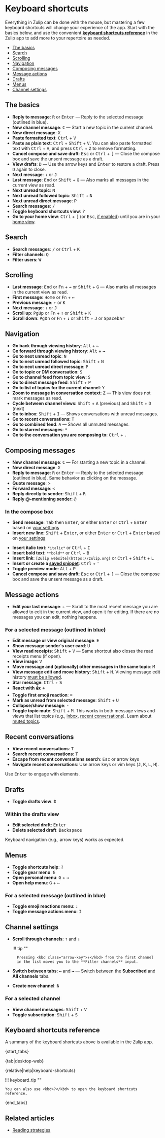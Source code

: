 # Keyboard shortcuts

Everything in Zulip can be done with the mouse, but mastering a few keyboard
shortcuts will change your experience of the app. Start with the basics below,
and use the convenient [**keyboard shortcuts reference**](#keyboard-shortcuts-reference)
in the Zulip app to add more to your repertoire as needed.

* [The basics](#the-basics)
* [Search](#search)
* [Scrolling](#scrolling)
* [Navigation](#navigation)
* [Composing messages](#composing-messages)
* [Message actions](#message-actions)
* [Drafts](#drafts)
* [Menus](#menus)
* [Channel settings](#channel-settings)

## The basics

* **Reply to message**: <kbd>R</kbd> or <kbd>Enter</kbd> — Reply to the
  selected message (outlined in blue).
* **New channel message**: <kbd>C</kbd> — Start a new topic in the current
  channel.
* **New direct message**: <kbd>X</kbd>
* **Paste formatted text**: <kbd>Ctrl</kbd> + <kbd>V</kbd>
* **Paste as plain text**: <kbd data-mac-following-key="⌥">Ctrl</kbd> +
  <kbd>Shift</kbd> + <kbd>V</kbd>. You can also paste formatted text with
  <kbd>Ctrl</kbd> + <kbd>V</kbd>, and press <kbd>Ctrl</kbd> + <kbd>Z</kbd> to
  remove formatting.
* **Cancel compose and save draft**: <kbd>Esc</kbd> or
  <kbd data-mac-key="Ctrl">Ctrl</kbd> + <kbd>[</kbd> — Close the compose box
  and save the unsent message as a draft.
* **View drafts**: <kbd>D</kbd> — Use the arrow keys and <kbd>Enter</kbd>
  to restore a draft. Press <kbd>D</kbd> again to close.
* **Next message**: <kbd class="arrow-key">↓</kbd> or <kbd>J</kbd>
* **Last message**: <kbd>End</kbd> or <kbd>Shift</kbd> + <kbd>G</kbd> —
  Also marks all messages in the current view as read.
* **Next unread topic**: <kbd>N</kbd>
* **Next unread followed topic**: <kbd>Shift</kbd> + <kbd>N</kbd>
* **Next unread direct message**: <kbd>P</kbd>
* **Search messages**: <kbd>/</kbd>
* **Toggle keyboard shortcuts view**: <kbd>?</kbd>
* **Go to your home view**: <kbd data-mac-key="Ctrl">Ctrl</kbd> + <kbd>[</kbd>
  (or <kbd>Esc</kbd>, [if enabled][disable-escape])
  until you are in your [home view](/help/configure-home-view).

[disable-escape]: /help/configure-home-view#configure-whether-esc-navigates-to-the-home-view
## Search

* **Search messages**: <kbd>/</kbd> or <kbd>Ctrl</kbd> + <kbd>K</kbd>
* **Filter channels**: <kbd>Q</kbd>
* **Filter users**: <kbd>W</kbd>

## Scrolling

* **Last message**: <kbd>End</kbd> or <kbd>Fn</kbd> + <kbd class="arrow-key">→</kbd>
  or <kbd>Shift</kbd> + <kbd>G</kbd> — Also marks all messages in the current view
  as read.
* **First message**: <kbd>Home</kbd> or <kbd>Fn</kbd> + <kbd class="arrow-key">←</kbd>
* **Previous message**: <kbd class="arrow-key">↑</kbd> or <kbd>K</kbd>
* **Next message**: <kbd class="arrow-key">↓</kbd> or <kbd>J</kbd>
* **Scroll up**: <kbd>PgUp</kbd> or <kbd>Fn</kbd> + <kbd class="arrow-key">↑</kbd>
  or <kbd>Shift</kbd> + <kbd>K</kbd>
* **Scroll down**: <kbd>PgDn</kbd> or <kbd>Fn</kbd> + <kbd class="arrow-key">↓</kbd>
  or <kbd>Shift</kbd> + <kbd>J</kbd> or <kbd>Spacebar</kbd>

## Navigation

* **Go back through viewing history**: <kbd data-mac-key="⌘">Alt</kbd> +
  <kbd class="arrow-key">←</kbd>
* **Go forward through viewing history**: <kbd data-mac-key="⌘">Alt</kbd> +
  <kbd class="arrow-key">→</kbd>
* **Go to next unread topic**: <kbd>N</kbd>
* **Go to next unread followed topic**: <kbd>Shift</kbd> + <kbd>N</kbd>
* **Go to next unread direct message**: <kbd>P</kbd>
* **Go to topic or DM conversation**: <kbd>S</kbd>
* **Go to channel feed from topic view**: <kbd>S</kbd>
* **Go to direct message feed**: <kbd>Shift</kbd> + <kbd>P</kbd>
* **Go to list of topics for the current channel**: <kbd>Y</kbd>
* **Zoom to message in conversation context**: <kbd>Z</kbd> — This view does not mark messages as read.
* **Cycle between channel views**: <kbd>Shift</kbd> + <kbd>A</kbd>
  (previous) and <kbd>Shift</kbd> + <kbd>D</kbd> (next)
* **Go to inbox**: <kbd>Shift</kbd> + <kbd>I</kbd> — Shows conversations with unread messages.
* **Go to recent conversations**: <kbd>T</kbd>
* **Go to combined feed**: <kbd>A</kbd> — Shows all unmuted messages.
* **Go to starred messages**: <kbd>*</kbd>
* **Go to the conversation you are composing to**: <kbd>Ctrl</kbd> + <kbd>.</kbd>

## Composing messages

* **New channel message**: <kbd>C</kbd> — For starting a new topic in a
  channel.
* **New direct message**: <kbd>X</kbd>
* **Reply to message**: <kbd>R</kbd> or <kbd>Enter</kbd> — Reply to the
  selected message (outlined in blue). Same behavior as clicking on the
  message.
* **Quote message**: <kbd>&gt;</kbd>
* **Forward message**: <kbd>&lt;</kbd>
* **Reply directly to sender**: <kbd>Shift</kbd> + <kbd>R</kbd>
* **Reply @-mentioning sender**: <kbd>@</kbd>

### In the compose box

* **Send message**: <kbd>Tab</kbd> then <kbd>Enter</kbd>, or either
  <kbd>Enter</kbd> or <kbd>Ctrl</kbd> + <kbd>Enter</kbd> based on
  [your settings][toggle-enter-to-send]
* **Insert new line**: <kbd>Shift</kbd> + <kbd>Enter</kbd>, or either
  <kbd>Enter</kbd> or <kbd>Ctrl</kbd> + <kbd>Enter</kbd> based on
  [your settings][toggle-enter-to-send]

[toggle-enter-to-send]: /help/configure-send-message-keys

* **Insert italic text**: `*italic*` or <kbd>Ctrl</kbd> + <kbd>I</kbd>
* **Insert bold text**: `**bold**` or <kbd>Ctrl</kbd> + <kbd>B</kbd>
* **Insert link**: `[Zulip website](https://zulip.org)` or <kbd>Ctrl</kbd> +
  <kbd>Shift</kbd> + <kbd>L</kbd>
* **Insert or create a [saved snippet](/help/saved-snippets)**:
  <kbd>Ctrl</kbd> + <kbd>'</kbd>
* **Toggle preview mode**: <kbd>Alt</kbd> + <kbd>P</kbd>
* **Cancel compose and save draft**: <kbd>Esc</kbd> or
  <kbd data-mac-key="Ctrl">Ctrl</kbd> + <kbd>[</kbd> — Close the compose box
  and save the unsent message as a draft.

## Message actions

* **Edit your last message**: <kbd class="arrow-key">←</kbd> — Scroll to the
  most recent message you are allowed to edit in the current view, and open it
  for editing. If there are no messages you can edit, nothing happens.

### For a selected message (outlined in blue)

* **Edit message or view original message**: <kbd>E</kbd>
* **Show message sender's user card**: <kbd>U</kbd>
* **View read receipts**: <kbd>Shift</kbd> + <kbd>V</kbd> — Same shortcut
  also closes the read receipts menu (if open).
* **View image**: <kbd>V</kbd>
* **Move message and (optionally) other messages in the same topic**: <kbd>M</kbd>
* **View message edit and move history**: <kbd>Shift</kbd> +
  <kbd>H</kbd>. Viewing message edit history [must be
  allowed](/help/restrict-message-edit-history-access).
* **Star message**: <kbd>Ctrl</kbd> + <kbd>S</kbd>
* **React with 👍**: <kbd>+</kbd>
* **Toggle first emoji reaction**: <kbd>=</kbd>
* **Mark as unread from selected message**: <kbd>Shift</kbd> + <kbd>U</kbd>
* **Collapse/show message**: <kbd>-</kbd>
* **Toggle topic mute**: <kbd>Shift</kbd> + <kbd>M</kbd>. This works in both
  message views and views that list topics (e.g., [inbox](/help/inbox), [recent
  conversations](/help/recent-conversations)). Learn about [muted
  topics](/help/mute-a-topic).

## Recent conversations

* **View recent conversations**: <kbd>T</kbd>
* **Search recent conversations**: <kbd>T</kbd>
* **Escape from recent conversations search**: <kbd>Esc</kbd> or arrow keys
* **Navigate recent conversations**: Use arrow keys or vim keys
  (<kbd>J</kbd>, <kbd>K</kbd>, <kbd>L</kbd>, <kbd>H</kbd>).

Use <kbd>Enter</kbd> to engage with elements.

## Drafts

* **Toggle drafts view**: <kbd>D</kbd>

### Within the drafts view

* **Edit selected draft**: <kbd>Enter</kbd>
* **Delete selected draft**: <kbd>Backspace</kbd>

Keyboard navigation (e.g., arrow keys) works as expected.

## Menus

* **Toggle shortcuts help**: <kbd>?</kbd>
* **Toggle gear menu**: <kbd>G</kbd>
* **Open personal menu**: <kbd>G</kbd> + <kbd class="arrow-key">→</kbd>
* **Open help menu**: <kbd>G</kbd> + <kbd class="arrow-key">←</kbd>

### For a selected message (outlined in blue)

* **Toggle emoji reactions menu**: <kbd>:</kbd>
* **Toggle message actions menu**: <kbd>I</kbd>

## Channel settings

* **Scroll through channels**: <kbd class="arrow-key">↑</kbd> and
  <kbd class="arrow-key">↓</kbd>

    !!! tip ""

        Pressing <kbd class="arrow-key">↑</kbd> from the first channel
        in the list moves you to the **Filter channels** input.
* **Switch between tabs**: <kbd class="arrow-key">←</kbd> and
  <kbd class="arrow-key">→</kbd> — Switch between the **Subscribed**
  and **All channels** tabs.
* **Create new channel**: <kbd>N</kbd>

### For a selected channel

* **View channel messages**: <kbd>Shift</kbd> + <kbd>V</kbd>
* **Toggle subscription**: <kbd>Shift</kbd> + <kbd>S</kbd>


## Keyboard shortcuts reference

A summary of the keyboard shortcuts above is available in the Zulip app.

{start_tabs}

{tab|desktop-web}

{relative|help|keyboard-shortcuts}

!!! keyboard_tip ""

    You can also use <kbd>?</kbd> to open the keyboard shortcuts reference.

{end_tabs}

## Related articles

* [Reading strategies](/help/reading-strategies)
